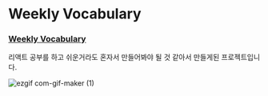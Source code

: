 # Weekly Vocabulary

### [Weekly Vocabulary](https://llama-ste.github.io/weekly-vocabulary/)

리액트 공부를 하고 쉬운거라도 혼자서 만들어봐야 될 것 같아서 만들게된 프로젝트입니다.

![ezgif com-gif-maker (1)](https://user-images.githubusercontent.com/90495580/161394010-c4c4e7a8-08ad-4e01-aadc-c27a183fd47e.gif)
